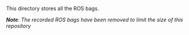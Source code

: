 This directory stores all the ROS bags.

***Note**: The recorded ROS bags have been removed to limit the size of this repository*